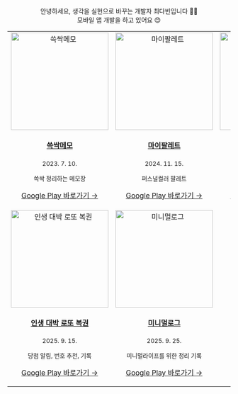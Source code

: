 <div align="center">
  
  안녕하세요, 생각을 실현으로 바꾸는 개발자 최다빈입니다 🙋‍♀️ <br>
  모바일 앱 개발을 하고 있어요 😊

  <table>
    <tr>
      <td align="center" width="33%">
        <a href="https://play.google.com/store/apps/details?id=com.aube.ssgmemo">
          <img src="https://github.com/user-attachments/assets/d0199d50-2868-4fb2-928f-045051eca1e8" alt="쓱싹메모" width="220"/>
          <h4>쓱싹메모</h4>
        </a>
        <p><sub>2023. 7. 10.</sub></p>
        <p><sub>쓱싹 정리하는 메모장</sub></p>
        <p><a href="https://play.google.com/store/apps/details?id=com.aube.ssgmemo">Google Play 바로가기 →</a></p>
      </td>
      <td align="center" width="33%">
        <a href="https://play.google.com/store/apps/details?id=com.aube.mypalette">
          <img src="https://github.com/user-attachments/assets/c379018b-008e-4d3a-b17e-cc940664dfeb" alt="마이팔레트" width="220"/>
          <h4>마이팔레트</h4>
        </a>
        <p><sub>2024. 11. 15.</sub></p>
        <p><sub>퍼스널컬러 팔레트</sub></p>
        <p><a href="https://play.google.com/store/apps/details?id=com.aube.mypalette">Google Play 바로가기 →</a></p>
      </td>
       <td align="center" width="33%">
        <a href="https://play.google.com/store/apps/details?id=com.aube.mysize">
          <img src="https://github.com/user-attachments/assets/b860e08c-1e4f-42f4-96ca-cf700c4e4433" alt="마이사이즈" width="220"/>
          <h4>마이사이즈</h4>
        </a>
        <p><sub>2025. 6. 22.</sub></p>
        <p><sub>신체/의류 사이즈 기록 & 관리</sub></p>
        <p><a href="https://play.google.com/store/apps/details?id=com.aube.mysize">Google Play 바로가기 →</a></p>
      </td>
    </tr>
    <tr>
      <td align="center" width="33%">
        <a href="https://play.google.com/store/apps/details?id=com.aube.lifelotto">
          <img src="https://github.com/user-attachments/assets/02d545a3-9200-4a11-953e-7c167ccea925" alt="인생 대박 로또 복권" width="220"/>
          <h4>인생 대박 로또 복권</h4>
        </a>
        <p><sub>2025. 9. 15.</sub></p>
        <p><sub>당첨 알림, 번호 추천, 기록</sub></p>
        <p><a href="https://play.google.com/store/apps/details?id=com.aube.lifelotto">Google Play 바로가기 →</a></p>
      </td>
      <td align="center" width="33%">
        <a href="https://play.google.com/store/apps/details?id=com.aube.minimallog">
          <img src="https://github.com/user-attachments/assets/c31a8bb5-0868-4f48-8661-a4d9dda97e6a" alt="미니멀로그" width="220"/>
          <h4>미니멀로그</h4>
        </a>
        <p><sub>2025. 9. 25.</sub></p>
        <p><sub>미니멀라이프를 위한 정리 기록</sub></p>
        <p><a href="https://play.google.com/store/apps/details?id=com.aube.minimallog">Google Play 바로가기 →</a></p>
      </td>
    </tr>
  </table>
</div>

